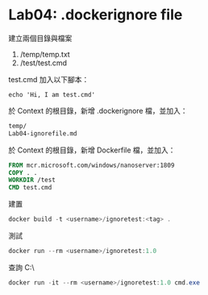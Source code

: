 # Lab04: .dockerignore file

建立兩個目錄與檔案

1. /temp/temp.txt
2. /test/test.cmd

test.cmd 加入以下腳本：

```dos
echo 'Hi, I am test.cmd'
```

於 Context 的根目錄，新增 .dockerignore 檔，並加入：

```dockerfile
temp/
Lab04-ignorefile.md
```

於 Context 的根目錄，新增 Dockerfile 檔，並加入：

```dockerfile
FROM mcr.microsoft.com/windows/nanoserver:1809
COPY . .
WORKDIR /test
CMD test.cmd
```

建置

```powershell
docker build -t <username>/ignoretest:<tag> .
```

測試

```powershell
docker run --rm <username>/ignoretest:1.0
```

查詢 C:\

```powershell
docker run -it --rm <username>/ignoretest:1.0 cmd.exe
```

